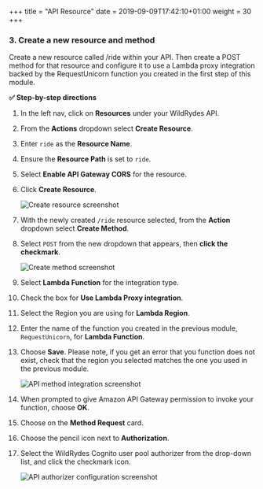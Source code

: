 +++
title = "API Resource"
date = 2019-09-09T17:42:10+01:00
weight = 30
+++

### 3. Create a new resource and method
Create a new resource called /ride within your API. Then create a POST method for that resource and configure it to use a Lambda proxy integration backed by the RequestUnicorn function you created in the first step of this module.

**:white_check_mark: Step-by-step directions**

1. In the left nav, click on **Resources** under your WildRydes API.
1. From the **Actions** dropdown select **Create Resource**.
1. Enter `ride` as the **Resource Name**.
1. Ensure the **Resource Path** is set to `ride`.
1. Select **Enable API Gateway CORS** for the resource.
1. Click **Create Resource**.

    ![Create resource screenshot](/images/wildrydes/create-resource.png)

1. With the newly created `/ride` resource selected, from the **Action** dropdown select **Create Method**.
1. Select `POST` from the new dropdown that appears, then **click the checkmark**.

    ![Create method screenshot](/images/wildrydes/create-method.png)
1. Select **Lambda Function** for the integration type.
1. Check the box for **Use Lambda Proxy integration**.
1. Select the Region you are using for **Lambda Region**.
1. Enter the name of the function you created in the previous module, `RequestUnicorn`, for **Lambda Function**.
1. Choose **Save**. Please note, if you get an error that you function does not exist, check that the region you selected matches the one you used in the previous module.

    ![API method integration screenshot](/images/wildrydes/api-integration-setup.png)

1. When prompted to give Amazon API Gateway permission to invoke your function, choose **OK**.
1. Choose on the **Method Request** card.
1. Choose the pencil icon next to **Authorization**.
1. Select the WildRydes Cognito user pool authorizer from the drop-down list, and click the checkmark icon.

    ![API authorizer configuration screenshot](/images/wildrydes/api-authorizer.png)

